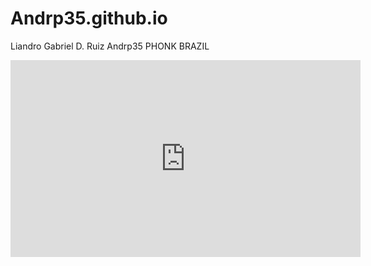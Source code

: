 # Andrp35.github.io
Liandro Gabriel D. Ruiz
Andrp35
PHONK BRAZIL

<iframe width="560" height="315" src="https://www.youtube.com/embed/i26G31x_Ick?si=jURO-wU4NQ-rM1DR" title="YouTube video player" frameborder="0" allow="accelerometer; autoplay; clipboard-write; encrypted-media; gyroscope; picture-in-picture; web-share" allowfullscreen></iframe>


